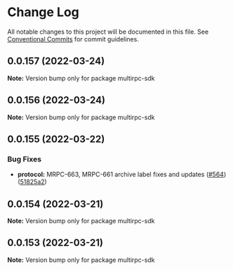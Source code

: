 # Change Log

All notable changes to this project will be documented in this file.
See [Conventional Commits](https://conventionalcommits.org) for commit guidelines.

## 0.0.157 (2022-03-24)

**Note:** Version bump only for package multirpc-sdk





## 0.0.156 (2022-03-24)

**Note:** Version bump only for package multirpc-sdk





## 0.0.155 (2022-03-22)


### Bug Fixes

* **protocol:** MRPC-663, MRPC-661 archive label fixes and updates ([#564](https://github.com/Ankr-network/ankr-web/issues/564)) ([51825a2](https://github.com/Ankr-network/ankr-web/commit/51825a22fe08cf403ff8f3d8833f98bba5cead19))





## 0.0.154 (2022-03-21)

**Note:** Version bump only for package multirpc-sdk





## 0.0.153 (2022-03-21)

**Note:** Version bump only for package multirpc-sdk

